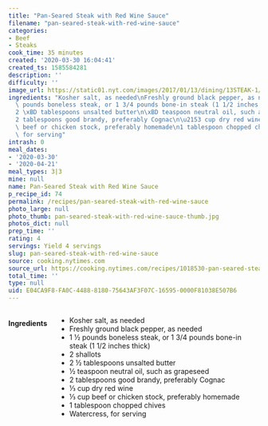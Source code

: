 ```yaml
---
title: "Pan-Seared Steak with Red Wine Sauce"
filename: "pan-seared-steak-with-red-wine-sauce"
categories:
- Beef
- Steaks
cook_time: 35 minutes
created: '2020-03-30 16:04:41'
created_ts: 1585584281
description: ''
difficulty: ''
image_url: https://static01.nyt.com/images/2017/01/13/dining/13STEAK-1/13STEAK-1-articleLarge.jpg
ingredients: "Kosher salt, as needed\nFreshly ground black pepper, as needed\n1 \xBD\
  \ pounds boneless steak, or 1 3/4 pounds bone-in steak (1 1/2 inches thick)\n2 shallots\n\
  2 \xBD tablespoons unsalted butter\n\xBD teaspoon neutral oil, such as grapeseed\n\
  2 tablespoons good brandy, preferably Cognac\n\u2153 cup dry red wine\n\u2153 cup\
  \ beef or chicken stock, preferably homemade\n1 tablespoon chopped chives\nWatercress,\
  \ for serving"
intrash: 0
meal_dates:
- '2020-03-30'
- '2020-04-21'
meal_types: 3|3
mine: null
name: Pan-Seared Steak with Red Wine Sauce
p_recipe_id: 74
permalink: /recipes/pan-seared-steak-with-red-wine-sauce
photo_large: null
photo_thumb: pan-seared-steak-with-red-wine-sauce-thumb.jpg
photos_dict: null
prep_time: ''
rating: 4
servings: Yield 4 servings
slug: pan-seared-steak-with-red-wine-sauce
source: cooking.nytimes.com
source_url: https://cooking.nytimes.com/recipes/1018530-pan-seared-steak-with-red-wine-sauce?action=click&module=Global%20Search%20Recipe%20Card&pgType=search&rank=8
total_time: ''
type: null
uid: E04CA9F8-FA0C-4488-8180-75643AF3F07C-16595-0000F81038E507B6
---
```

<div class="large-8 medium-7 columns" id="writeup">	</div><!-- #writeup -->
</div><!-- #row-one -->
<div class="row" id="row-two">	<div class="medium-4 small-5 columns" id="ingredients"><h4>Ingredients</h4><div class="box box-ingredients content"><ul>
<li>Kosher salt, as needed</li>
<li>Freshly ground black pepper, as needed</li>
<li>1 ½ pounds boneless steak, or 1 3/4 pounds bone-in steak (1 1/2 inches thick)</li>
<li>2 shallots</li>
<li>2 ½ tablespoons unsalted butter</li>
<li>½ teaspoon neutral oil, such as grapeseed</li>
<li>2 tablespoons good brandy, preferably Cognac</li>
<li>⅓ cup dry red wine</li>
<li>⅓ cup beef or chicken stock, preferably homemade</li>
<li>1 tablespoon chopped chives</li>
<li>Watercress, for serving</li>
</ul>
</div>	</div>	<div class="medium-6 small-7 columns" id="directions">	</div>